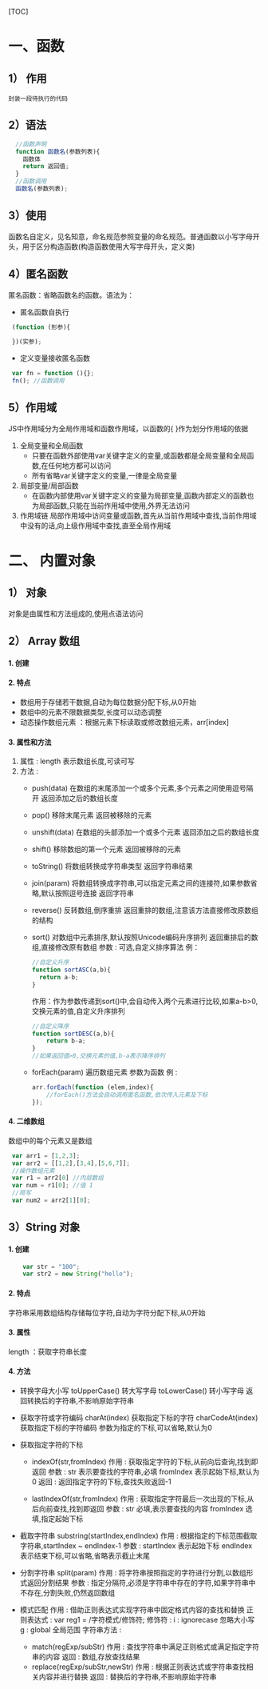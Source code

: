 [TOC]
# 一、函数
## 1） 作用 
  	封装一段待执行的代码
## 2）语法 
```javascript
  //函数声明
  function 函数名(参数列表){
  	函数体
  	return 返回值;
  }
  //函数调用
  函数名(参数列表);
```
##  3）使用 
函数名自定义，见名知意，命名规范参照变量的命名规范。普通函数以小写字母开头，用于区分构造函数(构造函数使用大写字母开头，定义类)
##  4）匿名函数
匿名函数：省略函数名的函数。语法为：
+ 匿名函数自执行
```javascript
 (function (形参){
  
 })(实参);
```
+ 定义变量接收匿名函数
```javascript
 var fn = function (){};
 fn(); //函数调用
```

## 5）作用域
JS中作用域分为全局作用域和函数作用域，以函数的{ }作为划分作用域的依据
1. 全局变量和全局函数
    + 只要在函数外部使用var关键字定义的变量,或函数都是全局变量和全局函数,在任何地方都可以访问
    + 所有省略var关键字定义的变量,一律是全局变量
2. 局部变量/局部函数
	+ 在函数内部使用var关键字定义的变量为局部变量,函数内部定义的函数也为局部函数,只能在当前作用域中使用,外界无法访问
3. 作用域链
  	局部作用域中访问变量或函数,首先从当前作用域中查找,当前作用域中没有的话,向上级作用域中查找,直至全局作用域
# 二、 内置对象
  ## 1） 对象
  对象是由属性和方法组成的,使用点语法访问
  ## 2） Array 数组
  #### 1. 创建 
  #### 2. 特点 
+ 数组用于存储若干数据,自动为每位数据分配下标,从0开始
+ 数组中的元素不限数据类型,长度可以动态调整
+ 动态操作数组元素 ：根据元素下标读取或修改数组元素，arr[index]
#### 3. 属性和方法
1. 属性 : length 表示数组长度,可读可写
2. 方法 :
    + push(data)
    在数组的末尾添加一个或多个元素,多个元素之间使用逗号隔开
    返回添加之后的数组长度

    + pop()
    移除末尾元素
    返回被移除的元素

    + unshift(data)
    在数组的头部添加一个或多个元素
    返回添加之后的数组长度

    + shift()
    移除数组的第一个元素
    返回被移除的元素

    + toString()
    将数组转换成字符串类型
    返回字符串结果

    + join(param)
    将数组转换成字符串,可以指定元素之间的连接符,如果参数省略,默认按照逗号连接
    返回字符串

    + reverse()
    反转数组,倒序重排
    返回重排的数组,注意该方法直接修改原数组的结构

    + sort()
    对数组中元素排序,默认按照Unicode编码升序排列
    返回重排后的数组,直接修改原有数组
    参数 : 可选,自定义排序算法
    	例：
        ```javascript
        //自定义升序
        function sortASC(a,b){
          return a-b;
        }
        ```
       作用：作为参数传递到sort()中,会自动传入两个元素进行比较,如果a-b>0,交换元素的值,自定义升序排列
        ```javascript
        //自定义降序
        function sortDESC(a,b){
        	return b-a;
        }
        //如果返回值>0,交换元素的值,b-a表示降序排列
        ```
     + forEach(param)
    遍历数组元素
    参数为函数
    例 :
        ```javascript
        arr.forEach(function (elem,index){
            //forEach()方法会自动调用匿名函数,依次传入元素及下标
        });
        ```
#### 4. 二维数组 
数组中的每个元素又是数组
```javascript
 var arr1 = [1,2,3];
 var arr2 = [[1,2],[3,4],[5,6,7]];
 //操作数组元素
 var r1 = arr2[0] //内层数组
 var num = r1[0]; //值 1
 //简写
 var num2 = arr2[1][0];
```
## 3）String 对象
#### 1. 创建 
```javascript
    var str = "100";
    var str2 = new String("hello");
```
#### 2. 特点 
字符串采用数组结构存储每位字符,自动为字符分配下标,从0开始
#### 3. 属性 
length ：获取字符串长度
#### 4. 方法 
+ 转换字母大小写
    toUpperCase() 转大写字母
    toLowerCase() 转小写字母
    返回转换后的字符串,不影响原始字符串

+ 获取字符或字符编码
    charAt(index)	   获取指定下标的字符
    charCodeAt(index)  	   获取指定下标的字符编码
    参数为指定的下标,可以省略,默认为0

+ 获取指定字符的下标

    + indexOf(str,fromIndex)
    作用 : 获取指定字符的下标,从前向后查询,找到即返回
    参数 :
    	str 表示要查找的字符串,必填
    	fromIndex 表示起始下标,默认为0
    返回 :
    	返回指定字符的下标,查找失败返回-1

    + lastIndexOf(str,fromIndex)
      作用 : 获取指定字符最后一次出现的下标,从后向前查找,找到即返回
      参数 :
      	str 必填,表示要查找的内容
      	fromIndex	选填,指定起始下标

+ 截取字符串
    substring(startIndex,endIndex)
    作用 : 根据指定的下标范围截取字符串,startIndex ~ endIndex-1
    参数 :
     startIndex	表示起始下标
     endIndex	表示结束下标,可以省略,省略表示截止末尾

+ 分割字符串
    split(param)
    作用 : 将字符串按照指定的字符进行分割,以数组形式返回分割结果
    参数 : 指定分隔符,必须是字符串中存在的字符,如果字符串中不存在,分割失败,仍然返回数组

+ 模式匹配
    作用 : 借助正则表达式实现字符串中固定格式内容的查找和替换
    正则表达式 :
     var reg1 = /字符模式/修饰符;
     修饰符 : 
      i : ignorecase 忽略大小写
      g : global 全局范围
    字符串方法 :
    + match(regExp/subStr)
	作用 : 查找字符串中满足正则格式或满足指定字符串的内容
  	返回 : 数组,存放查找结果
    + replace(regExp/subStr,newStr)
    作用 : 根据正则表达式或字符串查找相关内容并进行替换
    返回 : 替换后的字符串,不影响原始字符串

